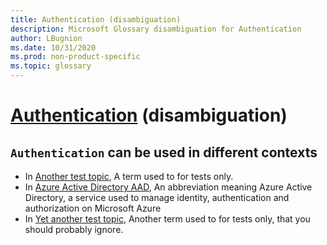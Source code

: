 ```yaml
---
title: Authentication (disambiguation)
description: Microsoft Glossary disambiguation for Authentication
author: LBugnion
ms.date: 10/31/2020
ms.prod: non-product-specific
ms.topic: glossary
---
```


# [Authentication](/glossary/term/authentication/disambiguation) (disambiguation)

## `Authentication` can be used in different contexts

- In [Another test topic](/glossary/term/test/authentication), A term used to for tests only.
- In [Azure Active Directory AAD](/glossary/term/aad/authentication), An abbreviation meaning Azure Active Directory, a service used to manage identity, authentication and authorization on Microsoft Azure
- In [Yet another test topic](/glossary/term/another-test/authentication), Another term used to for tests only, that you should probably ignore.

